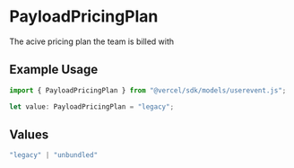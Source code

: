 # PayloadPricingPlan

The acive pricing plan the team is billed with

## Example Usage

```typescript
import { PayloadPricingPlan } from "@vercel/sdk/models/userevent.js";

let value: PayloadPricingPlan = "legacy";
```

## Values

```typescript
"legacy" | "unbundled"
```